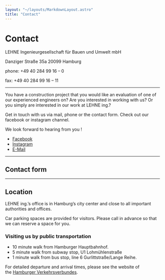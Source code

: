 ```yaml
---
layout: "~/layouts/MarkdownLayout.astro"
title: "Contact"
---
```


# Contact

LEHNE Ingenieurgesellschaft für Bauen und Umwelt mbH

Danziger Straße 35a
20099 Hamburg

phone: +49 40 284 99 16 – 0

fax: +49 40 284 99 16 – 11

---

You have a construction project that you would like an evaluation of one of our
experienced engineers on? Are you interested in working with us? Or
you simply are interested in our work at LEHNE ing.?

Get in touch with us via mail, phone or the contact form. Check out our facebook or instagram channel.

We look forward to hearing from you !

- [Facebook](http://www.facebook.com/lehne.ing)
- [Instagram](http://www.instagram.com/lehne.ing/)
- [E-Mail](mailto:info@lehne-ing.de)

---

## Contact form

<ContactForm />

---

## Location

LEHNE ing.’s office is in Hamburg’s city center and close to all important authorities and offices.

Car parking spaces are provided for visitors. Please call in advance so that we can reserve a space for you.

<Location />

### Visiting us by public transportation

- 10 minute walk from Hamburger Hauptbahnhof.
- 5 minute walk from subway stop, U1 Lohmühlenstraße
- 1 minute walk from bus stop, line 6 Gurlittstraße/Lange Reihe.

For detailed departure and arrival times, please see the website of the [Hamburger Verkehrsverbundes](http://www.hvv.de/en/).
